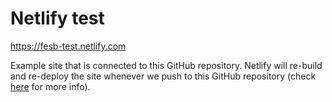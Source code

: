 # Netlify test

https://fesb-test.netlify.com

Example site that is connected to this GitHub repository. Netlify will re-build and re-deploy the site whenever we push to this GitHub repository (check [here](https://www.gatsbyjs.org/docs/deploying-to-netlify/) for more info).

